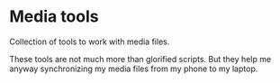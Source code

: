 # Media tools

Collection of tools to work with media files.

These tools are not much more than glorified scripts.
But they help me anyway synchronizing my media files from my phone to my laptop.
